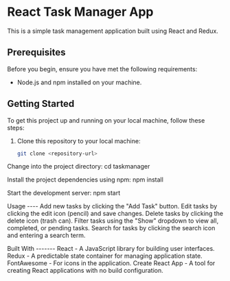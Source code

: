 # React Task Manager App

This is a simple task management application built using React and Redux.

## Prerequisites

Before you begin, ensure you have met the following requirements:

- Node.js and npm installed on your machine.

## Getting Started

To get this project up and running on your local machine, follow these steps:

1. Clone this repository to your local machine:

   ```bash
   git clone <repository-url>

Change into the project directory:
cd taskmanager

Install the project dependencies using npm:
npm install

Start the development server:
npm start

Usage ----
Add new tasks by clicking the "Add Task" button.
Edit tasks by clicking the edit icon (pencil) and save changes.
Delete tasks by clicking the delete icon (trash can).
Filter tasks using the "Show" dropdown to view all, completed, or pending tasks.
Search for tasks by clicking the search icon and entering a search term.

Built With -------
React - A JavaScript library for building user interfaces.
Redux - A predictable state container for managing application state.
FontAwesome - For icons in the application.
Create React App - A tool for creating React applications with no build configuration.
